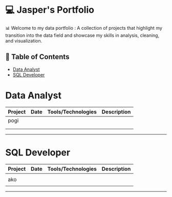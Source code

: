 # 💻 Jasper's Portfolio

📊 Welcome to my data portfolio : A collection of projects that highlight my transition into the data field and showcase my skills in analysis, cleaning, and visualization.

## 📖 Table of Contents
- [Data Analyst](#DataAnalyst)
- [SQL Developer](#SQLDeveloper)


# Data Analyst

| Project | Date | Tools/Technologies | Description |
| ------- | ----- | ------------------ | ----------- |
|  pogi       |       |                    |             |
|         |       |                    |             |
|         |       |                    |             |


***

# SQL Developer

| Project | Date | Tools/Technologies | Description |
| ------- | ----- | ------------------ | ----------- |
|         |       |                    |             |
|   ako      |       |                    |             |
|         |       |                    |             |

***
